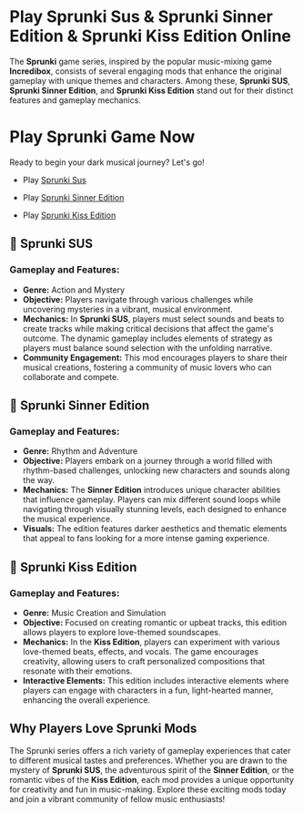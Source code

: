 # Play Sprunki Sus & Sprunki Sinner Edition & Sprunki Kiss Edition Online

The **Sprunki** game series, inspired by the popular music-mixing game **Incredibox**, consists of several engaging mods that enhance the original gameplay with unique themes and characters. Among these, **Sprunki SUS**, **Sprunki Sinner Edition**, and **Sprunki Kiss Edition** stand out for their distinct features and gameplay mechanics. 

# Play Sprunki Game Now
Ready to begin your dark musical journey? Let's go!

- Play [Sprunki Sus](https://sprunki-retake.net)

- Play [Sprunki Sinner Edition](https://sprunkisinner.org/)

- Play [Sprunki Kiss Edition](https://sprunki-retake.net/sprunki-kiss-edition)

## 🧙 Sprunki SUS

### Gameplay and Features:
- **Genre:** Action and Mystery
- **Objective:** Players navigate through various challenges while uncovering mysteries in a vibrant, musical environment.
- **Mechanics:** In **Sprunki SUS**, players must select sounds and beats to create tracks while making critical decisions that affect the game's outcome. The dynamic gameplay includes elements of strategy as players must balance sound selection with the unfolding narrative.
- **Community Engagement:** This mod encourages players to share their musical creations, fostering a community of music lovers who can collaborate and compete.

## 🎵 Sprunki Sinner Edition

### Gameplay and Features:
- **Genre:** Rhythm and Adventure
- **Objective:** Players embark on a journey through a world filled with rhythm-based challenges, unlocking new characters and sounds along the way.
- **Mechanics:** The **Sinner Edition** introduces unique character abilities that influence gameplay. Players can mix different sound loops while navigating through visually stunning levels, each designed to enhance the musical experience.
- **Visuals:** The edition features darker aesthetics and thematic elements that appeal to fans looking for a more intense gaming experience.

## 💋 Sprunki Kiss Edition

### Gameplay and Features:
- **Genre:** Music Creation and Simulation
- **Objective:** Focused on creating romantic or upbeat tracks, this edition allows players to explore love-themed soundscapes.
- **Mechanics:** In the **Kiss Edition**, players can experiment with various love-themed beats, effects, and vocals. The game encourages creativity, allowing users to craft personalized compositions that resonate with their emotions.
- **Interactive Elements:** This edition includes interactive elements where players can engage with characters in a fun, light-hearted manner, enhancing the overall experience.

## Why Players Love Sprunki Mods

The Sprunki series offers a rich variety of gameplay experiences that cater to different musical tastes and preferences. Whether you are drawn to the mystery of **Sprunki SUS**, the adventurous spirit of the **Sinner Edition**, or the romantic vibes of the **Kiss Edition**, each mod provides a unique opportunity for creativity and fun in music-making. Explore these exciting mods today and join a vibrant community of fellow music enthusiasts!
